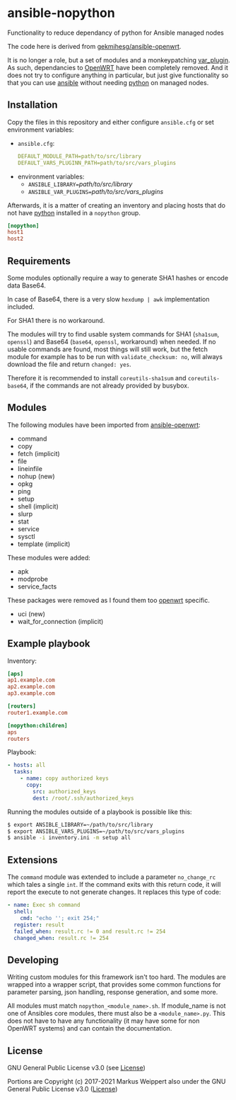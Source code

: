 # ansible-nopython

Functionality to reduce dependancy of python for Ansible managed nodes

The code here is derived from [gekmihesg/ansible-openwrt][ao].

It is no longer a role, but a set of modules and a monkeypatching
[var_plugin][avp].  As such, dependancies to [OpenWRT][ow]
have been completely removed.  And it does not try to configure
anything in particular, but just give functionality so that
you can use [ansible][aa] without needing [python][py] on
managed nodes.

## Installation

Copy the files in this repository and either configure `ansible.cfg`
or set environment variables:

- `ansible.cfg`:
  ```yaml
  DEFAULT_MODULE_PATH=path/to/src/library
  DEFAULT_VARS_PLUGINN_PATH=path/to/src/vars_plugins
  ```
- environment variables:
  - `ANSIBLE_LIBRARY=`_path/to/src/library_
  - `ANSIBLE_VAR_PLUGINS=`_path/to/src/vars_plugins_


Afterwards, it is a matter of creating an inventory and placing
hosts that do not have [python][py] installed in a `nopython`
group.

```ini
[nopython]
host1
host2
```

## Requirements

Some modules optionally require a way to generate SHA1 hashes or
encode data Base64.

In case of Base64, there is a very slow `hexdump | awk` implementation
included.

For SHA1 there is no workaround.

The modules will try to find usable system commands for SHA1
(`sha1sum`, `openssl`) and Base64 (`base64`, `openssl`, workaround)
when needed. If no usable commands are found, most things will still
work, but the fetch module for example has to be run with
`validate_checksum: no`, will always download the file and return
`changed: yes`.

Therefore it is recommended to install `coreutils-sha1sum` and
`coreutils-base64`, if the commands are not already provided by
busybox.

## Modules

The following modules have been imported from [ansible-openwrt][ao]:

 * command
 * copy
 * fetch (implicit)
 * file
 * lineinfile
 * nohup (new)
 * opkg
 * ping
 * setup
 * shell (implicit)
 * slurp
 * stat
 * service
 * sysctl
 * template (implicit)

These modules were added:

 * apk
 * modprobe
 * service_facts

These packages were removed as I found them too [openwrt][ow]
specific.

 * uci (new)
 * wait\_for\_connection (implicit)

## Example playbook

Inventory:

```ini
[aps]
ap1.example.com
ap2.example.com
ap3.example.com

[routers]
router1.example.com

[nopython:children]
aps
routers
```

Playbook:

```yaml
- hosts: all
  tasks:
    - name: copy authorized keys
      copy:
        src: authorized_keys
        dest: /root/.ssh/authorized_keys
```

Running the modules outside of a playbook is possible like this:

```bash
$ export ANSIBLE_LIBRARY=~/path/to/src/library
$ export ANSIBLE_VARS_PLUGINS=~/path/to/src/vars_plugins
$ ansible -i inventory.ini -m setup all
```

## Extensions

The `command` module was extended to include a parameter
`no_change_rc` which tales a single `int`.  If the command
exits with this return code, it will report the execute to
not generate changes.  It replaces this type of code:

```yaml
- name: Exec sh command
  shell:
    cmd: "echo ''; exit 254;"
  register: result
  failed_when: result.rc != 0 and result.rc != 254
  changed_when: result.rc != 254
```

## Developing

Writing custom modules for this framework isn't too hard.
The modules are wrapped into a wrapper script, that provides
some common functions for parameter parsing, json handling, response
generation, and some more.

All modules must match `nopython_<module_name>.sh`. If module\_name
is not one of Ansibles core modules, there must also be a
`<module_name>.py`. This does not have to have any functionality
(it may have some for non OpenWRT systems) and can contain the
documentation.

## License

GNU General Public License v3.0 (see [License][gpl])

Portions are Copyright (c) 2017-2021 Markus Weippert also under
the GNU General Public License v3.0 ([License][gpl])

  [gpl]: https://www.gnu.org/licenses/gpl-3.0.txt
  [ao]: https://github.com/gekmihesg/ansible-openwrt
  [avp]: https://docs.ansible.com/ansible/latest/plugins/vars.html
  [ow]: https://openwrt.org/
  [aa]: https://www.ansible.com/
  [py]: https://www.python.org/
